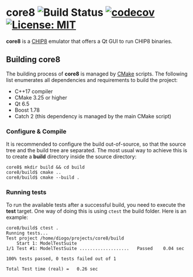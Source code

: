 # core8 ![Build Status](https://github.com/benvenutti/core8/actions/workflows/github-actions.yml/badge.svg) [![codecov](https://codecov.io/gh/benvenutti/core8/branch/master/graph/badge.svg)](https://codecov.io/gh/benvenutti/core8) [![License: MIT](https://img.shields.io/badge/License-MIT-yellow.svg)](https://opensource.org/licenses/MIT)

**core8** is a [CHIP8](https://en.wikipedia.org/wiki/CHIP-8) emulator that offers a Qt GUI to run CHIP8 binaries.

## Building core8

The building process of **core8** is managed by [CMake](https://cmake.org/) scripts. The following list enumerates all dependencies and requirements to build the project:

- C++17 compiler
- CMake 3.25 or higher
- Qt 6.5
- Boost 1.78
- Catch 2 (this dependency is managed by the main CMake script)

### Configure & Compile

It is recommended to configure the build out-of-source, so that the source tree and the build tree are separated. The most usual way to achieve this is to create a **build** directory inside the source directory:

```shh
core8$ mkdir build && cd build
core8/build$ cmake ..
core8/build$ cmake --build .
```

### Running tests

To run the available tests after a successful build, you need to execute the **test** target. One way of doing this is using `ctest` the build folder. Here is an example:

```shh
core8/build$ ctest .
Running tests...
Test project /home/diogo/projects/core8/build
    Start 1: ModelTestSuite
1/1 Test #1: ModelTestSuite ...................   Passed    0.04 sec

100% tests passed, 0 tests failed out of 1

Total Test time (real) =   0.26 sec
```
